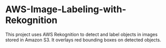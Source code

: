 # AWS-Image-Labeling-with-Rekognition
This project uses AWS Rekognition to detect and label objects in images stored in Amazon S3. It overlays red bounding boxes on detected objects. 

